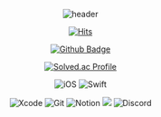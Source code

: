 <div align=center>

![header](https://capsule-render.vercel.app/api?type=waving&color=E54C36&text=🕊☁️🫧🍎&fontAlign=80)

[![Hits](https://hits.seeyoufarm.com/api/count/incr/badge.svg?url=https%3A%2F%2Fgithub.com%2FHeegeePark&count_bg=%2379C83D&title_bg=%23555555&icon=&icon_color=%23E7E7E7&title=hits&edge_flat=false)](https://hits.seeyoufarm.com)
 
[![Github Badge](https://img.shields.io/badge/-Blog-b4a7d6?style=for-the-badge&logo=github&logoColor=white&link=https://heegeepark.github.io//resume/)](https://heegeepark.github.io//resume/)

[![Solved.ac Profile](http://mazassumnida.wtf/api/v2/generate_badge?boj=hg6259)](https://solved.ac/hg6259/)

![iOS](https://img.shields.io/badge/iOS-000000.svg?&style=for-the-badge&logo=iOS&logoColor=white)
![Swift](https://img.shields.io/badge/Swift-F05138.svg?&style=for-the-badge&logo=Swift&logoColor=white)

![Xcode](https://img.shields.io/badge/Xcode-147EFB.svg?&style=for-the-badge&logo=Xcode&logoColor=white)
![Git](https://img.shields.io/badge/Git-F05032.svg?&style=for-the-badge&logo=Git&logoColor=white)
![Notion](https://img.shields.io/badge/Notion-000000.svg?&style=for-the-badge&logo=Notion&logoColor=white)
<img src="https://img.shields.io/badge/Adobe XD-480137?style=for-the-badge&logo=Adobe XD&logoColor=white">
![Discord](https://img.shields.io/badge/Discord-5865F2.svg?&style=for-the-badge&logo=Discord&logoColor=white)

</div>
